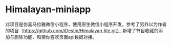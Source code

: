 # Himalayan-miniapp
此项目是仿喜马拉雅微信小程序，使用原生微信小程序开发，参考了另外以为作者的项目（https://github.com/iDestin/Himalayan-lite.git）
新增了节目收藏的添加与删除功能、和猜你喜欢页面api数据对接。
